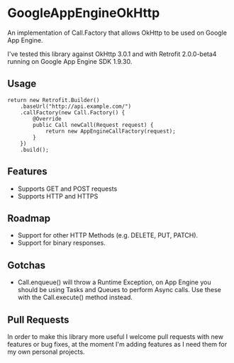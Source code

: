 # GoogleAppEngineOkHttp
An implementation of Call.Factory that allows OkHttp to be used on Google App Engine. 

I've tested this library against OkHttp 3.0.1 and with Retrofit 2.0.0-beta4 running on Google App Engine SDK 1.9.30.

## Usage
    return new Retrofit.Builder()
        .baseUrl("http://api.example.com/")
        .callFactory(new Call.Factory() {
            @Override
            public Call newCall(Request request) {
                return new AppEngineCallFactory(request);
            }
        })
        .build();

## Features
+ Supports GET and POST requests
+ Supports HTTP and HTTPS

## Roadmap
+ Support for other HTTP Methods (e.g. DELETE, PUT, PATCH).
+ Support for binary responses.

## Gotchas
+ Call.enqueue() will throw a Runtime Exception, on App Engine you should be using Tasks and Queues to perform Async calls. Use these with the Call.execute() method instead.

## Pull Requests
In order to make this library more useful I welcome pull requests with new features 
or bug fixes, at the moment I'm adding features as I need them for my own personal projects.